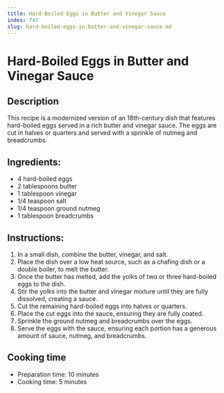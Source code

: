 ```yaml
---
title: Hard-Boiled Eggs in Butter and Vinegar Sauce
index: 747
slug: hard-boiled-eggs-in-butter-and-vinegar-sauce.md
---
```


# Hard-Boiled Eggs in Butter and Vinegar Sauce

## Description
This recipe is a modernized version of an 18th-century dish that features hard-boiled eggs served in a rich butter and vinegar sauce. The eggs are cut in halves or quarters and served with a sprinkle of nutmeg and breadcrumbs.

## Ingredients:
- 4 hard-boiled eggs
- 2 tablespoons butter
- 1 tablespoon vinegar
- 1/4 teaspoon salt
- 1/4 teaspoon ground nutmeg
- 1 tablespoon breadcrumbs

## Instructions:
1. In a small dish, combine the butter, vinegar, and salt.
2. Place the dish over a low heat source, such as a chafing dish or a double boiler, to melt the butter.
3. Once the butter has melted, add the yolks of two or three hard-boiled eggs to the dish. 
4. Stir the yolks into the butter and vinegar mixture until they are fully dissolved, creating a sauce.
5. Cut the remaining hard-boiled eggs into halves or quarters.
6. Place the cut eggs into the sauce, ensuring they are fully coated.
7. Sprinkle the ground nutmeg and breadcrumbs over the eggs.
8. Serve the eggs with the sauce, ensuring each portion has a generous amount of sauce, nutmeg, and breadcrumbs.

## Cooking time
- Preparation time: 10 minutes
- Cooking time: 5 minutes
